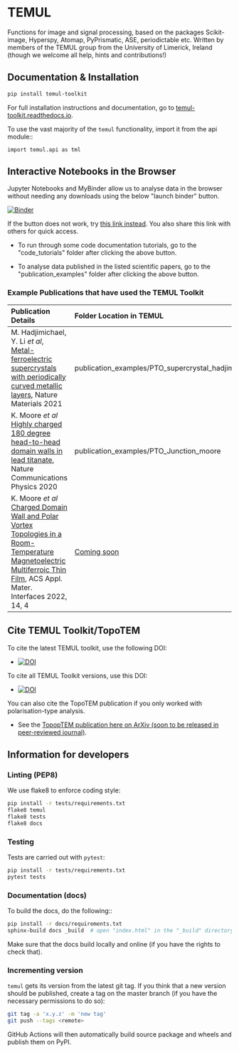 # TEMUL
Functions for image and signal processing, based on the packages Scikit-image, Hyperspy, Atomap, PyPrismatic, ASE, periodictable etc. Written by members of the TEMUL group from the University of Limerick, Ireland (though we welcome all help, hints and contributions!)

## Documentation & Installation

```bash
pip install temul-toolkit
```

For full installation instructions and documentation, go to [temul-toolkit.readthedocs.io](https://temul-toolkit.readthedocs.io/en/latest/).

To use the vast majority of the `temul` functionality,
import it from the api module::

    import temul.api as tml


## Interactive Notebooks in the Browser

Jupyter Notebooks and MyBinder allow us to analyse data in the browser without needing any downloads using the below "launch binder" button.

[![Binder](https://mybinder.org/badge_logo.svg)](https://mybinder.org/v2/gh/PinkShnack/TEMUL/0.1.7)

If the button does not work, try [this link instead](https://mybinder.org/v2/gh/PinkShnack/TEMUL/0.1.7). You also share this link with others for quick access.

- To run through some code documentation tutorials, go to the "code_tutorials" folder after clicking the above button.

- To analyse data published in the listed scientific papers, go to the "publication_examples" folder after clicking the above button.

 ### Example Publications that have used the TEMUL Toolkit
 
| Publication Details   | Folder Location in TEMUL  |
| :------------------   | :-----------------------  |
| M. Hadjimichael, Y. Li *et al*, [Metal-ferroelectric supercrystals with periodically curved metallic layers](https://www.nature.com/articles/s41563-020-00864-6), Nature Materials 2021        | publication_examples/PTO_supercrystal_hadjimichael              |
| K. Moore *et al* [Highly charged 180 degree head-to-head domain walls in lead titanate](https://www.nature.com/articles/s42005-020-00488-x), Nature Communications Physics 2020          | publication_examples/PTO_Junction_moore                         |
| K. Moore *et al* [Charged Domain Wall and Polar Vortex Topologies in a Room-Temperature Magnetoelectric Multiferroic Thin Film](https://pubs.acs.org/doi/abs/10.1021/acsami.1c17383), ACS Appl. Mater. Interfaces 2022, 14, 4      | [Coming soon](https://github.com/PinkShnack/TEMUL/issues/67)  |

<!-- | E.N. O'Connell *et al* TopoTEM: A Python Package for Quantifying and
Visualizing Scanning Transmission Electron Microscopy Data of Polar Topologies, Microsc Microanal. 2022 doi:10.1017/S1431927622000435    https://www.cambridge.org/core/journals/microscopy-and-microanalysis/article/abs/topotem-a-python-package-for-quantifying-and-visualizing-scanning-transmission-electron-microscopy-data-of-polar-topologies/FA1373E8FD5A0F07CB93D9423FF290CC  |                          |
-->


## Cite TEMUL Toolkit/TopoTEM

To cite the latest TEMUL toolkit, use the following DOI:
- [![DOI](https://www.zenodo.org/badge/203785298.svg)](https://www.zenodo.org/badge/latestdoi/203785298)

To cite all TEMUL Toolkit versions, use this DOI:
- [![DOI](https://zenodo.org/badge/DOI/10.5281/zenodo.3832142.svg)](https://doi.org/10.5281/zenodo.3832142)

You can also cite the TopoTEM publication if you only worked with polarisation-type analysis.
- See the [TopopTEM publication here on ArXiv (soon to be released in peer-reviewed journal)](https://arxiv.org/abs/2110.00112).



## Information for developers

### Linting (PEP8)

We use flake8 to enforce coding style:

```bash
pip install -r tests/requirements.txt
flake8 temul
flake8 tests
flake8 docs
```

### Testing

Tests are carried out with `pytest`:

```bash
pip install -r tests/requirements.txt
pytest tests
```

### Documentation (docs)

To build the docs, do the following::

```bash
pip install -r docs/requirements.txt
sphinx-build docs _build  # open "index.html" in the "_build" directory
```

Make sure that the docs build locally and online (if you have the rights to check that).

### Incrementing version

`temul` gets its version from the latest git tag. If you think that a
new version should be published, create a tag on the master branch
(if you have the necessary permissions to do so):

```bash
git tag -a 'x.y.z' -m 'new tag'
git push --tags <remote>
```

GitHub Actions will then automatically build source package and wheels and
publish them on PyPI.
